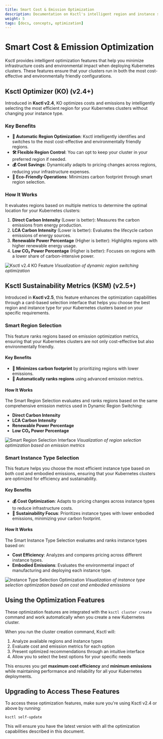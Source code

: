 ```yaml
---
title: Smart Cost & Emission Optimization
description: Documentation on Ksctl's intelligent region and instance selection features
weight: 5
tags: [docs, concepts, optimization]
---
```


# Smart Cost & Emission Optimization

Ksctl provides intelligent optimization features that help you minimize infrastructure costs and environmental impact when deploying Kubernetes clusters. These features ensure that your clusters run in both the most cost-effective and environmentally friendly configurations.

## Ksctl Optimizer (KO) (v2.4+)

Introduced in **Ksctl v2.4**, KO optimizes costs and emissions by intelligently selecting the most efficient region for your Kubernetes clusters without changing your instance type.

### Key Benefits

- **🚀 Automatic Region Optimization**: Ksctl intelligently identifies and switches to the most cost-effective and environmentally friendly regions.
- **🛠️ Flexible Region Control**: You can opt to keep your cluster in your preferred region if needed.
- **💰 Cost Savings**: Dynamically adapts to pricing changes across regions, reducing your infrastructure expenses.
- **🌱 Eco-Friendly Operations**: Minimizes carbon footprint through smart region selection.

### How It Works

It evaluates regions based on multiple metrics to determine the optimal location for your Kubernetes clusters:

1. **Direct Carbon Intensity** (Lower is better): Measures the carbon emissions from energy production.
2. **LCA Carbon Intensity** (Lower is better): Evaluates the lifecycle carbon emissions of energy sources.
3. **Renewable Power Percentage** (Higher is better): Highlights regions with higher renewable energy usage.
4. **Low CO₂ Power Percentage** (Higher is better): Focuses on regions with a lower share of carbon-intensive power.

![Ksctl v2.4 KO Feature](/img/blogs/ksctl-new-recommendation.png)
*Visualization of dynamic region switching optimization*

## Ksctl Sustainability Metrics (KSM) (v2.5+)

Introduced in **Ksctl v2.5**, this feature enhances the optimization capabilities through a card-based selection interface that helps you choose the best region and instance type for your Kubernetes clusters based on your specific requirements.

### Smart Region Selection

This feature ranks regions based on emission optimization metrics, ensuring that your Kubernetes clusters are not only cost-effective but also environmentally friendly.

#### Key Benefits

- **🌱 Minimizes carbon footprint** by prioritizing regions with lower emissions.
- **🚀 Automatically ranks regions** using advanced emission metrics.

#### How It Works

The Smart Region Selection evaluates and ranks regions based on the same comprehensive emission metrics used in Dynamic Region Switching:

- **Direct Carbon Intensity**
- **LCA Carbon Intensity**
- **Renewable Power Percentage**
- **Low CO₂ Power Percentage**

![Smart Region Selection Interface](/img/blogs/new_selection_region.png)
*Visualization of region selection optimization based on emission metrics*

### Smart Instance Type Selection

This feature helps you choose the most efficient instance type based on both cost and embodied emissions, ensuring that your Kubernetes clusters are optimized for efficiency and sustainability.

#### Key Benefits

- **💰 Cost Optimization**: Adapts to pricing changes across instance types to reduce infrastructure costs.
- **🌱 Sustainability Focus**: Prioritizes instance types with lower embodied emissions, minimizing your carbon footprint.

#### How It Works

The Smart Instance Type Selection evaluates and ranks instance types based on:

- **Cost Efficiency**: Analyzes and compares pricing across different instance types.
- **Embodied Emissions**: Evaluates the environmental impact of manufacturing and deploying each instance type.

![Instance Type Selection Optimization](/img/blogs/new_selection_instance_type.png)
*Visualization of instance type selection optimization based on cost and embodied emissions*

## Using the Optimization Features

These optimization features are integrated with the `ksctl cluster create` command and work automatically when you create a new Kubernetes cluster.

When you run the cluster creation command, Ksctl will:

1. Analyze available regions and instance types
2. Evaluate cost and emission metrics for each option
3. Present optimized recommendations through an intuitive interface
4. Allow you to select the best options for your specific needs

This ensures you get **maximum cost efficiency** and **minimum emissions** while maintaining performance and reliability for all your Kubernetes deployments.

## Upgrading to Access These Features

To access these optimization features, make sure you're using Ksctl v2.4 or above by running:

```shell
ksctl self-update
```

This will ensure you have the latest version with all the optimization capabilities described in this document.
